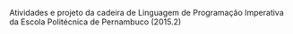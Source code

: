 Atividades e projeto da cadeira de Linguagem de Programação Imperativa da Escola Politécnica de Pernambuco (2015.2)
